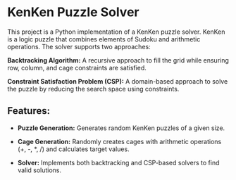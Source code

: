 # KenKen Puzzle Solver
This project is a Python implementation of a KenKen puzzle solver. KenKen is a logic puzzle that combines elements of Sudoku and arithmetic operations. The solver supports two approaches:

**Backtracking Algorithm:** A recursive approach to fill the grid while ensuring row, column, and cage constraints are satisfied.

**Constraint Satisfaction Problem (CSP):** A domain-based approach to solve the puzzle by reducing the search space using constraints.

## Features:
* **Puzzle Generation:** Generates random KenKen puzzles of a given size.

* **Cage Generation:** Randomly creates cages with arithmetic operations (+, -, *, /) and calculates target values.

* **Solver:** Implements both backtracking and CSP-based solvers to find valid solutions.
